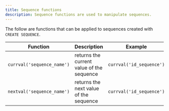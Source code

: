 ```yaml
---
title: Sequence functions
description: Sequence functions are used to manipulate sequences.
---
```


The follow are functions that can be applied to sequences created with `CREATE SEQUENCE`.

<div class="scroll-table">

| Function                   | Description                               | Example                  | Result |
| -------------------------- | ----------------------------------------- | ------------------------ | ------ |
| `currval('sequence_name')` | returns the current value of the sequence | `currval('id_sequence')` | `0`    |
| `nextval('sequence_name')` | returns the next value of the sequence    | `currval('id_sequence')` | `1`    |

</div>
